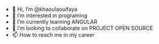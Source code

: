 - 👋 Hi, I’m @khaoulaouifaya
- 👀 I’m interested in programing
- 🌱 I’m currently learning ANGULAR
- 💞️ I’m looking to collaborate on PROJECT OPEN SOURCE
- 📫 How to reach me in my career

<!---
khaoulaouifaya/khaoulaouifaya is a ✨ special ✨ repository because its `README.md` (this file) appears on your GitHub profile.
You can click the Preview link to take a look at your changes.
--->
